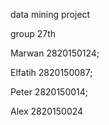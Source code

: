 data mining project

group 27th

Marwan   2820150124;

Elfatih  2820150087;

Peter    2820150014;

Alex     2820150024
